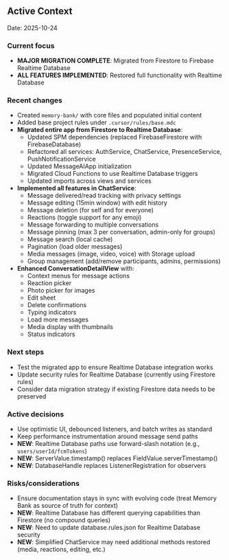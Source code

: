 ## Active Context

Date: 2025-10-24

### Current focus
- **MAJOR MIGRATION COMPLETE**: Migrated from Firestore to Firebase Realtime Database
- **ALL FEATURES IMPLEMENTED**: Restored full functionality with Realtime Database

### Recent changes
- Created `memory-bank/` with core files and populated initial content
- Added base project rules under `.cursor/rules/base.mdc`
- **Migrated entire app from Firestore to Realtime Database**:
  - Updated SPM dependencies (replaced FirebaseFirestore with FirebaseDatabase)
  - Refactored all services: AuthService, ChatService, PresenceService, PushNotificationService
  - Updated MessageAIApp initialization
  - Migrated Cloud Functions to use Realtime Database triggers
  - Updated imports across views and services
- **Implemented all features in ChatService**:
  - Message delivered/read tracking with privacy settings
  - Message editing (15min window) with edit history
  - Message deletion (for self and for everyone)
  - Reactions (toggle support for any emoji)
  - Message forwarding to multiple conversations
  - Message pinning (max 3 per conversation, admin-only for groups)
  - Message search (local cache)
  - Pagination (load older messages)
  - Media messages (image, video, voice) with Storage upload
  - Group management (add/remove participants, admins, permissions)
- **Enhanced ConversationDetailView** with:
  - Context menus for message actions
  - Reaction picker
  - Photo picker for images
  - Edit sheet
  - Delete confirmations
  - Typing indicators
  - Load more messages
  - Media display with thumbnails
  - Status indicators

### Next steps
- Test the migrated app to ensure Realtime Database integration works
- Update security rules for Realtime Database (currently using Firestore rules)
- Consider data migration strategy if existing Firestore data needs to be preserved

### Active decisions
- Use optimistic UI, debounced listeners, and batch writes as standard
- Keep performance instrumentation around message send paths
- **NEW**: Realtime Database paths use forward-slash notation (e.g., `users/userId/fcmTokens`)
- **NEW**: ServerValue.timestamp() replaces FieldValue.serverTimestamp()
- **NEW**: DatabaseHandle replaces ListenerRegistration for observers

### Risks/considerations
- Ensure documentation stays in sync with evolving code (treat Memory Bank as source of truth for context)
- **NEW**: Realtime Database has different querying capabilities than Firestore (no compound queries)
- **NEW**: Need to update database.rules.json for Realtime Database security
- **NEW**: Simplified ChatService may need additional methods restored (media, reactions, editing, etc.)


